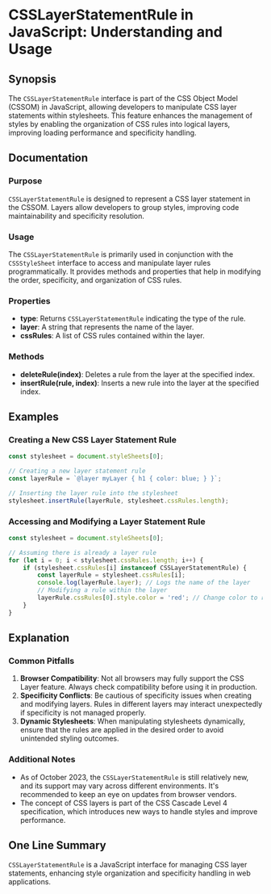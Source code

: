<!--
Meta Description: # CSSLayerStatementRule in JavaScript: Understanding and Usage ## Synopsis The `CSSLayerStatementRule` interface is part of the CSS Object Model (CSSO...
Meta Keywords: layer, css, rule, csslayerstatementrule, stylesheet
-->

# CSSLayerStatementRule in JavaScript: Understanding and Usage

## Synopsis
The `CSSLayerStatementRule` interface is part of the CSS Object Model (CSSOM) in JavaScript, allowing developers to manipulate CSS layer statements within stylesheets. This feature enhances the management of styles by enabling the organization of CSS rules into logical layers, improving loading performance and specificity handling.

## Documentation
### Purpose
`CSSLayerStatementRule` is designed to represent a CSS layer statement in the CSSOM. Layers allow developers to group styles, improving code maintainability and specificity resolution.

### Usage
The `CSSLayerStatementRule` is primarily used in conjunction with the `CSSStyleSheet` interface to access and manipulate layer rules programmatically. It provides methods and properties that help in modifying the order, specificity, and organization of CSS rules.

### Properties
- **type**: Returns `CSSLayerStatementRule` indicating the type of the rule.
- **layer**: A string that represents the name of the layer.
- **cssRules**: A list of CSS rules contained within the layer.

### Methods
- **deleteRule(index)**: Deletes a rule from the layer at the specified index.
- **insertRule(rule, index)**: Inserts a new rule into the layer at the specified index.

## Examples
### Creating a New CSS Layer Statement Rule
```javascript
const stylesheet = document.styleSheets[0];

// Creating a new layer statement rule
const layerRule = `@layer myLayer { h1 { color: blue; } }`;

// Inserting the layer rule into the stylesheet
stylesheet.insertRule(layerRule, stylesheet.cssRules.length);
```

### Accessing and Modifying a Layer Statement Rule
```javascript
const stylesheet = document.styleSheets[0];

// Assuming there is already a layer rule
for (let i = 0; i < stylesheet.cssRules.length; i++) {
    if (stylesheet.cssRules[i] instanceof CSSLayerStatementRule) {
        const layerRule = stylesheet.cssRules[i];
        console.log(layerRule.layer); // Logs the name of the layer
        // Modifying a rule within the layer
        layerRule.cssRules[0].style.color = 'red'; // Change color to red
    }
}
```

## Explanation
### Common Pitfalls
1. **Browser Compatibility**: Not all browsers may fully support the CSS Layer feature. Always check compatibility before using it in production.
2. **Specificity Conflicts**: Be cautious of specificity issues when creating and modifying layers. Rules in different layers may interact unexpectedly if specificity is not managed properly.
3. **Dynamic Stylesheets**: When manipulating stylesheets dynamically, ensure that the rules are applied in the desired order to avoid unintended styling outcomes.

### Additional Notes
- As of October 2023, the `CSSLayerStatementRule` is still relatively new, and its support may vary across different environments. It's recommended to keep an eye on updates from browser vendors.
- The concept of CSS layers is part of the CSS Cascade Level 4 specification, which introduces new ways to handle styles and improve performance.

## One Line Summary
`CSSLayerStatementRule` is a JavaScript interface for managing CSS layer statements, enhancing style organization and specificity handling in web applications.
